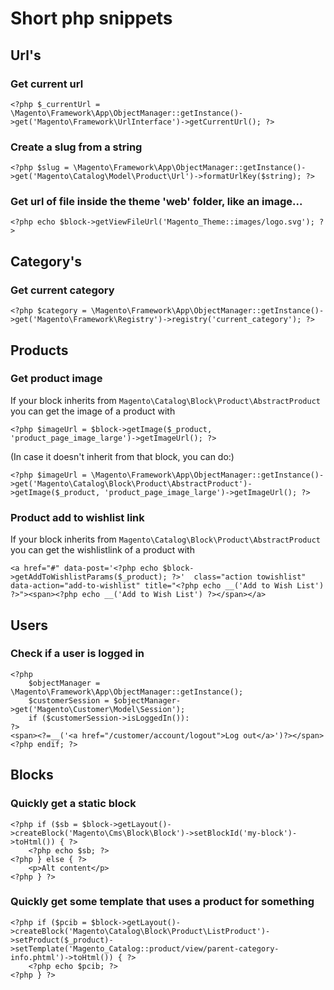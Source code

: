 # Short php snippets

## Url's

### Get current url

    <?php $_currentUrl = \Magento\Framework\App\ObjectManager::getInstance()->get('Magento\Framework\UrlInterface')->getCurrentUrl(); ?>

### Create a slug from a string

    <?php $slug = \Magento\Framework\App\ObjectManager::getInstance()->get('Magento\Catalog\Model\Product\Url')->formatUrlKey($string); ?>

### Get url of file inside the theme 'web' folder, like an image...

    <?php echo $block->getViewFileUrl('Magento_Theme::images/logo.svg'); ?>

## Category's

### Get current category

    <?php $category = \Magento\Framework\App\ObjectManager::getInstance()->get('Magento\Framework\Registry')->registry('current_category'); ?>

## Products

### Get product image

If your block inherits from `Magento\Catalog\Block\Product\AbstractProduct` you can get the image of a product with

    <?php $imageUrl = $block->getImage($_product, 'product_page_image_large')->getImageUrl(); ?>

(In case it doesn't inherit from that block, you can do:)

    <?php $imageUrl = \Magento\Framework\App\ObjectManager::getInstance()->get('Magento\Catalog\Block\Product\AbstractProduct')->getImage($_product, 'product_page_image_large')->getImageUrl(); ?>

### Product add to wishlist link

If your block inherits from `Magento\Catalog\Block\Product\AbstractProduct` you can get the wishlistlink of a product with

    <a href="#" data-post='<?php echo $block->getAddToWishlistParams($_product); ?>'  class="action towishlist" data-action="add-to-wishlist" title="<?php echo __('Add to Wish List') ?>"><span><?php echo __('Add to Wish List') ?></span></a>

## Users

### Check if a user is logged in

    <?php
        $objectManager = \Magento\Framework\App\ObjectManager::getInstance();
        $customerSession = $objectManager->get('Magento\Customer\Model\Session');
        if ($customerSession->isLoggedIn()):
    ?>
    <span><?=__('<a href="/customer/account/logout">Log out</a>')?></span>
    <?php endif; ?>

## Blocks

### Quickly get a static block

    <?php if ($sb = $block->getLayout()->createBlock('Magento\Cms\Block\Block')->setBlockId('my-block')->toHtml()) { ?>
        <?php echo $sb; ?>
    <?php } else { ?>
        <p>Alt content</p>
    <?php } ?>

### Quickly get some template that uses a product for something

    <?php if ($pcib = $block->getLayout()->createBlock('Magento\Catalog\Block\Product\ListProduct')->setProduct($_product)->setTemplate('Magento_Catalog::product/view/parent-category-info.phtml')->toHtml()) { ?>
        <?php echo $pcib; ?>
    <?php } ?>
